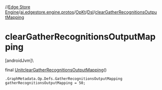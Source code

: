 //[Edge Store Engine](../../../../index.md)/[ai.edgestore.engine.protos](../../index.md)/[OpKt](../index.md)/[Dsl](index.md)/[clearGatherRecognitionsOutputMapping](clear-gather-recognitions-output-mapping.md)

# clearGatherRecognitionsOutputMapping

[androidJvm]\

final [Unit](https://kotlinlang.org/api/latest/jvm/stdlib/kotlin/-unit/index.html)[clearGatherRecognitionsOutputMapping](clear-gather-recognitions-output-mapping.md)()

<code>.GraphMetadata.Op.Defs.GatherRecognitionsOutputMapping gatherRecognitionsOutputMapping = 50;</code>

